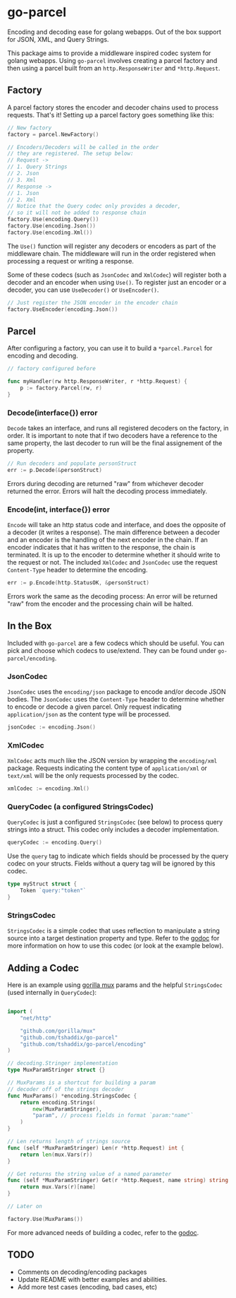 go-parcel
=========

Encoding and decoding ease for golang webapps. Out of the box support for JSON, XML, and Query Strings.

This package aims to provide a middleware inspired codec system for golang webapps. Using `go-parcel` involves creating a parcel factory and then using a parcel built from an `http.ResponseWriter` and `*http.Request`.

## Factory

A parcel factory stores the encoder and decoder chains used to process requests. That's it! Setting up a parcel factory goes something like this:

```go
// New factory
factory = parcel.NewFactory()

// Encoders/Decoders will be called in the order
// they are registered. The setup below:
// Request ->
// 1. Query Strings
// 2. Json
// 3. Xml
// Response ->
// 1. Json
// 2. Xml
// Notice that the Query codec only provides a decoder,
// so it will not be added to response chain
factory.Use(encoding.Query())
factory.Use(encoding.Json())
factory.Use(encoding.Xml())
```

The `Use()` function will register any decoders or encoders as part of the middleware chain. The middleware will run in the order registered when processing a request or writing a response.

Some of these codecs (such as `JsonCodec` and `XmlCodec`) will register both a decoder and an encoder when using `Use()`. To register just an encoder or a decoder, you can use `UseDecoder()` or `UseEncoder()`.

```go
// Just register the JSON encoder in the encoder chain
factory.UseEncoder(encoding.Json())
```

## Parcel

After configuring a factory, you can use it to build a `*parcel.Parcel` for encoding and decoding.

```go
// factory configured before

func myHandler(rw http.ResponseWriter, r *http.Request) {
	p := factory.Parcel(rw, r)
}
```

### Decode(interface{}) error

`Decode` takes an interface, and runs all registered decoders on the factory, in order. It is important to note that if two decoders have a reference to the same property, the last decoder to run will be the final assignement of the property.

```go
// Run decoders and populate personStruct
err := p.Decode(&personStruct)
```

Errors during decoding are returned "raw" from whichever decoder returned the error. Errors will halt the decoding process immediately.

### Encode(int, interface{}) error

`Encode` will take an http status code and interface, and does the opposite of a decoder (it writes a response). The main difference between a decoder and an encoder is the handling of the next encoder in the chain. If an encoder indicates that it has written to the response, the chain is terminated. It is up to the encoder to determine whether it should write to the request or not. The included `XmlCodec` and `JsonCodec` use the request `Content-Type` header to determine the encoding.

```go
err := p.Encode(http.StatusOK, &personStruct)
```

Errors work the same as the decoding process: An error will be returned "raw" from the encoder and the processing chain will be halted.

## In the Box

Included with `go-parcel` are a few codecs which should be useful. You can pick and choose which codecs to use/extend. They can be found under `go-parcel/encoding`.

### JsonCodec

`JsonCodec` uses the `encoding/json` package to encode and/or decode JSON bodies. The `JsonCodec` uses the `Content-Type` header to determine whether to encode or decode a given parcel. Only request indicating `application/json` as the content type will be processed.

```go
jsonCodec := encoding.Json()
```

### XmlCodec

`XmlCodec` acts much like the JSON version by wrapping the `encoding/xml` package. Requests indicating the content type of `application/xml` or `text/xml` will be the only requests processed by the codec.

```go
xmlCodec := encoding.Xml()
```

### QueryCodec (a configured StringsCodec)

`QueryCodec` is just a configured `StringsCodec` (see below) to process query strings into a struct. This codec only includes a decoder implementation.

```go
queryCodec := encoding.Query()
```

Use the `query` tag to indicate which fields should be processed by the query codec on your structs. Fields without a query tag will be ignored by this codec.

```go
type myStruct struct {
	Token `query:"token"`
}
```

### StringsCodec
`StringsCodec` is a simple codec that uses reflection to manipulate a string source into a target destination property and type. Refer to the [godoc](https://godoc.org/github.com/tshaddix/go-parcel) for more information on how to use this codec (or look at the example below).

## Adding a Codec

Here is an example using [gorilla mux](https://github.com/gorilla/mux) params and the helpful `StringsCodec` (used internally in `QueryCodec`):

```go

import (
	"net/http"

	"github.com/gorilla/mux"
	"github.com/tshaddix/go-parcel"
	"github.com/tshaddix/go-parcel/encoding"
)

// decoding.Stringer implementation
type MuxParamStringer struct {}

// MuxParams is a shortcut for building a param
// decoder off of the strings decoder 
func MuxParams() *encoding.StringsCodec {
	return encoding.Strings(
		new(MuxParamStringer),
		"param", // process fields in format `param:"name"`
	)
}

// Len returns length of strings source
func (self *MuxParamStringer) Len(r *http.Request) int {
	return len(mux.Vars(r))
}

// Get returns the string value of a named parameter
func (self *MuxParamStringer) Get(r *http.Request, name string) string {
	return mux.Vars(r)[name]
}

// Later on

factory.Use(MuxParams())

```

For more advanced needs of building a codec, refer to the [godoc](https://godoc.org/github.com/tshaddix/go-parcel).

## TODO
- Comments on decoding/encoding packages
- Update README with better examples and abilities.
- Add more test cases (encoding, bad cases, etc)
